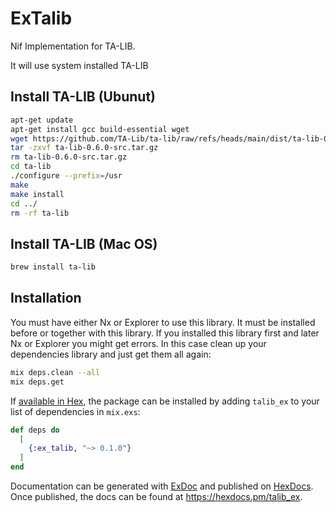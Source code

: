# ExTalib

Nif Implementation for TA-LIB.

It will use system installed TA-LIB

## Install TA-LIB (Ubunut)

```sh
apt-get update
apt-get install gcc build-essential wget
wget https://github.com/TA-Lib/ta-lib/raw/refs/heads/main/dist/ta-lib-0.6.0-src.tar.gz
tar -zxvf ta-lib-0.6.0-src.tar.gz
rm ta-lib-0.6.0-src.tar.gz
cd ta-lib
./configure --prefix=/usr
make
make install
cd ../
rm -rf ta-lib
```

## Install TA-LIB (Mac OS)

```sh
brew install ta-lib
```

## Installation

You must have either Nx or Explorer to use this library. It must be installed before or together with this library.
If you installed this library first and later Nx or Explorer you might get errors. In this case clean up your dependencies library and just get them all again:
```sh
mix deps.clean --all
mix deps.get
```

If [available in Hex](https://hex.pm/docs/publish), the package can be installed
by adding `talib_ex` to your list of dependencies in `mix.exs`:

```elixir
def deps do
  [
    {:ex_talib, "~> 0.1.0"}
  ]
end
```

Documentation can be generated with [ExDoc](https://github.com/elixir-lang/ex_doc)
and published on [HexDocs](https://hexdocs.pm). Once published, the docs can
be found at <https://hexdocs.pm/talib_ex>.
